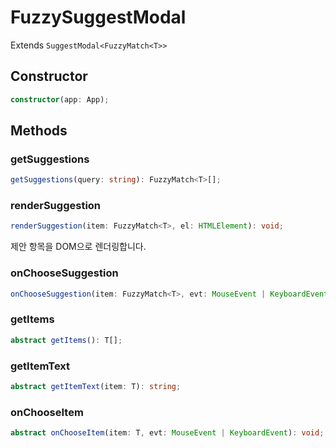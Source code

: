 # FuzzySuggestModal

Extends `SuggestModal<FuzzyMatch<T>>`

## Constructor

```ts
constructor(app: App);
```

## Methods

### getSuggestions

```ts
getSuggestions(query: string): FuzzyMatch<T>[];
```

### renderSuggestion

```ts
renderSuggestion(item: FuzzyMatch<T>, el: HTMLElement): void;
```

제안 항목을 DOM으로 렌더링합니다.

### onChooseSuggestion

```ts
onChooseSuggestion(item: FuzzyMatch<T>, evt: MouseEvent | KeyboardEvent): void;
```

### getItems

```ts
abstract getItems(): T[];
```

### getItemText

```ts
abstract getItemText(item: T): string;
```

### onChooseItem

```ts
abstract onChooseItem(item: T, evt: MouseEvent | KeyboardEvent): void;
```

